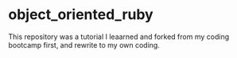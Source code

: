# object_oriented_ruby

This repository was a tutorial I leaarned and forked from my coding bootcamp first, and rewrite to my own coding.

